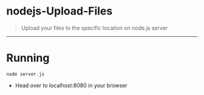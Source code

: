 # nodejs-Upload-Files


> Upload your files to the specific location on node.js server 

----
# Running

```
node server.js
```

* Head over to localhost:8080 in your browser
